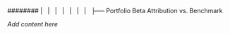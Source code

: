 ######## |   |   |   |   |   |   |   ├── Portfolio Beta Attribution vs. Benchmark

*Add content here*